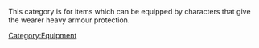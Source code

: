 This category is for items which can be equipped by characters that give
the wearer heavy armour protection.

[Category:Equipment](Category:Equipment "wikilink")